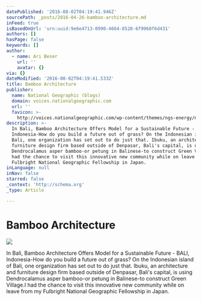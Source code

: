 ```yaml
---
datePublished: '2016-08-02T04:19:41.946Z'
sourcePath: _posts/2016-04-26-bamboo-architecture.md
inFeed: true
isBasedOnUrl: 'urn:uuid:9e6e4713-0990-4664-8528-6f9968f6d431'
authors: []
hasPage: false
keywords: []
author:
  - name: Ari Beser
    url: ''
    avatar: {}
via: {}
dateModified: '2016-08-02T04:19:41.533Z'
title: Bamboo Architecture
publisher:
  name: National Geographic (blogs)
  domain: voices.nationalgeographic.com
  url: ''
  favicon: >-
    http://voices.nationalgeographic.com/wp-content/themes/ngs-energy/ngs-base-responsive/img/favicon.ico
description: >-
  In Bali, Bamboo Architecture Offers Model for a Sustainable Future - BALI,
  Indonesia-How do you build a future out of grass? On the Indonesian island of
  Bali, one organization has set out to do just that. Ibuku, an architecture and
  furniture design firm based outside of Denpasar, Bali's capital, is using
  Dendrocalamus asper bamboo-or petung in Balinese-to construct Green Village.I
  had the chance to visit this innovative new community while on leave from my
  Fulbright National Geographic Fellowship in Japan.
inLanguage: null
inNav: false
starred: false
_context: 'http://schema.org'
_type: Article

---
```

# Bamboo Architecture

<article style=""><img src="https://s3-us-west-2.amazonaws.com/the-grid-img/p/2d768533aef3e7b674bfbe2813c6313caecf5a28.jpg" /><p>In Bali, Bamboo Architecture Offers Model for a Sustainable Future - BALI, Indonesia-How do you build a future out of grass? On the Indonesian island of Bali, one organization has set out to do just that. Ibuku, an architecture and furniture design firm based outside of Denpasar, Bali's capital, is using Dendrocalamus asper bamboo-or petung in Balinese-to construct Green Village.I had the chance to visit this innovative new community while on leave from my Fulbright National Geographic Fellowship in Japan.</p></article>